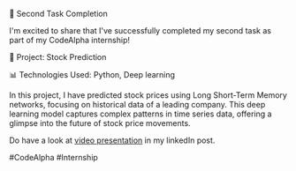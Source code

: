 📌 Second Task Completion

I'm excited to share that I've successfully completed my second task as part of my CodeAlpha internship!

🧮 Project: Stock Prediction

📊 Technologies Used: Python, Deep learning

In this project, I have predicted stock prices using Long Short-Term Memory networks, focusing on historical data of a leading company. This deep learning model captures complex patterns in time series data, offering a glimpse into the future of stock price movements.

Do have a look at [video presentation]() in my linkedIn post.

#CodeAlpha #Internship 

